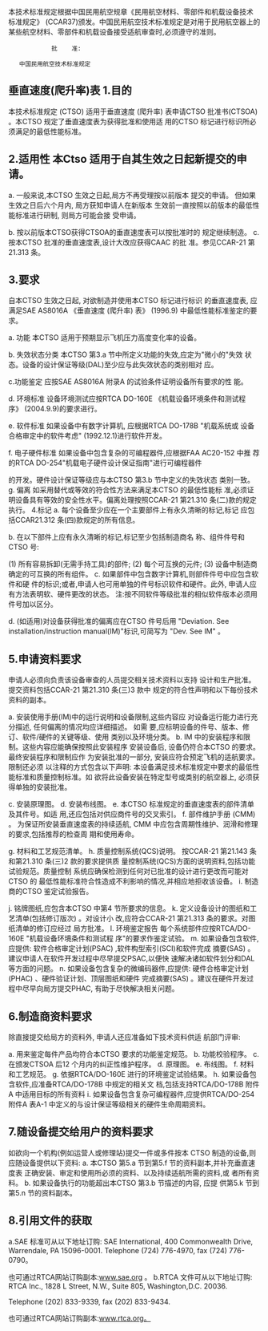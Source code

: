 本技术标准规定根据中国民用航空规章《民用航空材料、零部件和机载设备技术
标准规定》
(CCAR37)颁发。中国民用航空技术标准规定是对用于民用航空器上的
某些航空材料、零部件和机载设备接受适航审查时,必须遵守的准则。 

                批    准:
                            
       中国民用航空技术标准规定 
               

## 垂直速度(爬升率)表 1.目的

本技术标准规定
(CTSO)
适用于垂直速度
(爬升率)
表申请CTSO
批准书(CTSOA)
。本CTSO 规定了垂直速度表为获得批准和使用适
用的CTSO 标记进行标识所必须满足的最低性能标准。 

## 2.适用性 本Ctso 适用于自其生效之日起新提交的申请。

a. 一般来说,本CTSO 生效之日起,局方不再受理按以前版本
提交的申请。
但如果生效之日后六个月内,
局方获知申请人在新版本
生效前一直按照以前版本的最低性能标准进行研制,
则局方可能会接
受申请。 

b. 按以前版本CTSO获得CTSOA的垂直速度表可以按批准时的
规定继续制造。 
c. 按本CTSO 批准的垂直速度表,设计大改应获得CAAC 的批
准。参见CCAR-21 第21.313 条。

## 3.要求

自本CTSO 生效之日起,
对欲制造并使用本CTSO 标记进行标识
的垂直速度表,
应满足SAE AS8016A
《垂直速度
(爬升率)
表》
(1996.9)
中最低性能标准鉴定的要求。  

a. 功能 
本CTSO 适用于预期显示飞机压力高度变化率的设备。 

b. 失效状态分类 
本CTSO 第3.a 节中所定义功能的失效,应定为"微小的"失效
状态。设备的设计保证等级(DAL)至少应与此失效状态的类别相对 应。 

c.功能鉴定 
应按SAE AS8016A 附录A 的试验条件证明设备所有要求的性
能。 

d. 环境标准 
设备环境测试应按RTCA DO-160E
《机载设备环境条件和测试程
序》
(2004.9.9)的要求进行。 

e. 软件标准 
如果设备中有数字计算机,
应根据RTCA DO-178B
"机载系统或
设备合格审定中的软件考虑"
(1992.12.1)进行软件开发。 

f. 电子硬件标准 
如果设备中包含复杂的可编程器件,应根据FAA AC20-152 中推
荐的RTCA DO-254"机载电子硬件设计保证指南"进行可编程器件
 
的开发。硬件设计保证等级应与本CTSO 第3.b 节中定义的失效状态
类别一致。 
g. 偏离 如采用替代或等效的符合性方法来满足本CTSO 的最低性能标
准,必须证明设备具有等效的安全性水平。偏离处理按照CCAR-21 第21.310 条(二)款的规定执行。 
4.标记 
a. 每个设备至少应在一个主要部件上有永久清晰的标记,标记
应包括CCAR21.312 条(四)款规定的所有信息。 

b. 在以下部件上应有永久清晰的标记,标记至少包括制造商名
称、组件件号和CTSO 号: 

(1) 所有容易拆卸(无需手持工具)的部件; (2) 每个可互换的元件; (3) 设备中制造商确定的可互换的所有组件。 
c. 如果部件中包含数字计算机,则部件件号中应包含软件和硬
件的标识;或者,申请人也可用单独的件号标识软件和硬件。此外,
申请人应有方法表明软、硬件更改的状态。 
注:按不同软件等级批准的相似软件版本必须用件号加以区分。 

d.
(如适用)对设备获得批准的偏离应在CTSO 件号后用
"Deviation. See installation/instruction manual(IM)"标识,可简写为 "Dev. See IM"
。 

## 5.申请资料要求

申请人必须向负责该设备审查的人员提交相关技术资料以支持
设计和生产批准。提交资料包括CCAR-21 第21.310 条(三)3 款中
规定的符合性声明和以下每份技术资料的副本。 

a. 安装使用手册(IM)中的运行说明和设备限制,这些内容应
对设备运行能力进行充分描述,
任何偏离的情况均应详细描述。
如需
要,应标明设备的件号、版本、修订、软件/硬件的关键等级、使用
类别以及环境分类。 
b. IM 中的安装程序和限制。这些内容应能确保按照此安装程序
安装设备后,
设备仍符合本CTSO 的要求。
最终安装程序和限制应作
为安装批准的一部分,
安装应符合预定飞机的适航要求。
限制还必须
以注释的方式包含以下声明: 
本设备满足技术标准规定中要求的最低性能标准和质量控制标准。如
欲将此设备安装在特定型号或类别的航空器上,
必须获得单独的安装批准。
 

c. 安装原理图。 
d. 安装布线图。 
e. 本CTSO 标准规定的垂直速度表的部件清单及其件号。如适
用,还应包括对供应商件号的交叉索引。 
f. 部件维护手册
(CMM)
。
为保证所安装垂直速度表的持续适航, CMM 中应包含周期性维护、润滑和修理的要求,包括推荐的检查周 期和使用寿命。 

g. 材料和工艺规范清单。 h. 质量控制系统(QCS)说明。 
按CCAR-21 第21.143 条和第21.310 条(三)2 款的要求提供质
量控制系统(QCS)方面的说明资料,包括功能试验规范。质量控制
系统应确保检测到任何对已批准的设计进行更改而可能对CTSO 的
最低性能标准符合性造成不利影响的情况,并相应地拒收该设备。 
i. 制造商的CTSO 鉴定试验报告。 

j. 铭牌图纸,应包含本CTSO 中第4 节所要求的信息。 
k. 定义设备设计的图纸和工艺清单(包括修订版次)
。对设计小
改,应符合CCAR-21 第21.313 条的要求。对图纸清单的修订应经过
局方批准。 
l. 环境鉴定报告 
每个系统部件应按RTCA/DO-160E
"机载设备环境条件和测试程
序"的要求作鉴定试验。 
m. 如果设备包含软件,应提供: 软件合格审定计划(PSAC)
,软件构型索引(SCI)和软件完成
摘要(SAS)
。建议申请人在软件开发过程中尽早提交PSAC,以便快
速解决诸如软件划分和DAL 等方面的问题。 
n. 如果设备包含复杂的微编码器件,应提供: 硬件合格审定计划(PHAC)
、硬件验证计划、顶层图纸和硬件
完成摘要(SAS)
。建议在硬件开发过程中尽早向局方提交PHAC,
有助于尽快解决相关问题。 

## 6.制造商资料要求

除直接提交给局方的资料外,
申请人还应准备如下技术资料供适
航部门评审: 

a. 用来鉴定每件产品均符合本CTSO 要求的功能鉴定规范。 
b. 功能校验程序。 c. 在颁发CTSOA 后12 个月内的纠正性维护程序。 
d. 原理图。 e. 布线图。 
f. 材料和工艺规范。 g. 依据RTCA/DO-160E 进行的环境鉴定试验结果。 
h. 如果设备包含软件,应准备RTCA/DO-178B 中规定的相关文
档,包括支持RTCA/DO-178B 附件A 中适用目标的所有资料 
i. 如果设备包含复杂可编程器件,应提供RTCA/DO-254 附件A
表A-1 中定义的与设计保证等级相关的硬件生命周期资料。 

## 7.随设备提交给用户的资料要求

如欲向一个机构(例如运营人或修理站)提交一件或多件按本
CTSO 制造的设备,则应随设备提供以下资料: 
a. 本CTSO 第5.a 节到第5.f 节的资料副本,并补充垂直速度表
正确安装、审定和使用所必须的资料、以及持续适航所需的资料,或
者所有资料。 
b. 如果设备执行的功能超出本CTSO 第3.b 节描述的内容,
应提
供第5.k 节到第5.n 节的资料副本。 

## 8.引用文件的获取

a.SAE 标准可从以下地址订购: 
SAE International, 400 Commonwealth Drive, Warrendale, PA 
15096-0001. Telephone (724) 776-4970, fax (724) 776-0790。  
 
也可通过RTCA网站订购副本:www.sae.org 。 
b.RTCA 文件可从以下地址订购: RTCA Inc., 1828 L Street, N.W., Suite 805, Washington,D.C. 20036. 

Telephone (202) 833-9339, fax (202) 833-9434. 

也可通过RTCA网站订购副本:www.rtca.org。 
